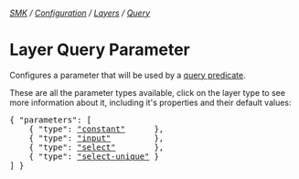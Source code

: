 ###### [SMK](../../../..) / [Configuration](../../..) / [Layers](../..) / [Query](..)

# Layer Query Parameter

Configures a parameter that will be used by a [query predicate](../predicate).

These are all the parameter types available, click on the layer type to see more information about it, including it's properties and their default values:
<pre>
{ "parameters": [
    { "type": <a href="constant"      >"constant"</a>      },
    { "type": <a href="input"         >"input"</a>         },
    { "type": <a href="select"        >"select"</a>        },
    { "type": <a href="select-unique" >"select-unique"</a> }
] }
</pre>

